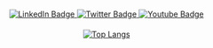 <div style="width: 100%; text-align: center; margin-top: 20px;">
  <center>
     <div style="margin-bottom: 20px;">
    <a href="https://www.linkedin.com/in/eugeek">
      <img src="https://img.shields.io/badge/LinkedIn-blue?logo=linkedin&logoColor=white" alt="LinkedIn Badge"/>
    </a>
    <a href="https://eugeek.dev">
      <img src="https://img.shields.io/website?url=https%3A%2F%2Feugeneward.me" alt="Twitter Badge"/>
    </a>
    <a href="https://github.com/eugeek">
      <img src="https://img.shields.io/github/followers/eugeek" alt="Youtube Badge"/>
    </a>
  </div>

  <div>
    <a href="https://github.com/anuraghazra/github-readme-stats">
      <img src="https://github-readme-stats.vercel.app/api/top-langs/?username=eugeek&theme=dracula&langs_count=10&layout=donut" alt="Top Langs"/>
    </a>
  </div>
  </center>
</div>
